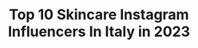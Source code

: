 ---
title: Top 10 Skincare Instagram Influencers In Italy in 2023
description: >-
  Find top skincare Instagram influencers in Italy in 2023. Most popular hashtags: #makeup #fentybeauty #makeuplover #skincare.
platform: Instagram
hits: 442
text_top: Discover the best Instagram profiles on inBeat.
text_bottom: Our database has 442 Instagram influencers like this in Italy for you to pitch.
profiles:
  - username: "porziacarlone"
    fullname: >-
      Porzia Carlone
    bio: >-
      ❤️ Porzia | Beauty Creator 💋 💄 Make up obsessed 💄 💆‍♀️ Skincare lover 💆‍♀️ For collab or pr ➡️ porziacarl1988@gmail.com
    location: "Italy"
    followers: 7188
    engagement: 1277
    commentsToLikes: 0.288044
    id: ckaouniqt11nt0i78ywy1zyl9
    verified: false
    hashtags: "#makeupglam, #anastasiabeverlyhills, #anastasiabeverlyhillscosmetics, #lipstickoftheday"
  - username: "chantal.ciaffardini"
    fullname: >-
      𝘾𝙃𝘼𝙉𝙏𝘼𝙇
    bio: >-
      Pro Make-up Artist & Skincare Addict
    location: "Italy"
    followers: 47536
    engagement: 365
    commentsToLikes: 0.062237
    id: ck5zz4yjsb38s0i14ubzuuir6
    verified: false
    hashtags: "#makeuptutorial, #makeupideas, #makeup, #makeupjunkie"
  - username: "tattisbeauty"
    fullname: >-
      TattisBeauty
    bio: >-
      Content🔔Creator 🚺Tati🙅🏻‍♀️Ana💟 👩🏻‍🏫Ms.Alvarez🖌📍🇺🇸CA〽️ @🌀Artist👩🏻‍🎨 PRO📇H.M.U.A&Skincare specialist🧖🏻‍♀️ DM📧tattisbeauty@gmail Nuevo Video Nov.9🆕🎥 ⬇️
    location: "Italy"
    followers: 416845
    engagement: 249
    commentsToLikes: 0.046993
    id: ck5q8fswo5yvc0i11o652mags
    verified: false
    hashtags: "#puravida, #macvivaglam"
  - username: "monique_makeup_"
    fullname: >-
      𝐌𝐨𝐧𝐢𝐜𝐚 𝐌𝐨𝐧𝐭𝐚𝐠𝐧𝐚
    bio: >-
      ✨Welcome in my beauty world ✨ Makeup💄• Hair 💇🏼‍♀️ • Skincare 🧼 Tik Tok 🎶 monique_makeup_ (6K💖) CHECK MY YOUTUBE CHANNEL 🎥
    location: "Italy"
    followers: 2964
    engagement: 1007
    commentsToLikes: 0.210856
    id: ck8taae7sqzm20j78s21u0p52
    verified: false
    hashtags: "#mualinksearch, #benefitcosmeticsitaly, #nevecosmetics, #morphebabe"
  - username: "zahr4"
    fullname: >-
      ♡ zahra ♡
    bio: >-
      hi im zahra new york • 🇦🇫 | muslimthicc on tiktok - 2.8 million followers <3 | skincare, beauty, & fashion
    location: "Italy"
    followers: 474557
    engagement: 1380
    commentsToLikes: 0.006317
    id: ck8wfl5jcfvu70j78q9oa3aex
    verified: true
    hashtags: "#ad, #americaneagle, #aexme, #aepartner"
  - username: "pamela_rota"
    fullname: >-
      PAMELA ROTA
    bio: >-
      Digital creator SURPRISING you all💫 @setabeauty_skincare 👉PAMELA20 @lecarose_official 👉CAROSA14 @lrwondercompany 👉PAM15 @shein_it 👉Q3pamelarota
    location: "Italy"
    followers: 89652
    engagement: 104
    commentsToLikes: 0.217710
    id: ck135k4gi1tx40i190hpmmdde
    verified: false
    hashtags: "#madeinitaly, #gucci, #luxurybrand, #gioielli"
  - username: "tarashailyn"
    fullname: >-
      Tarashailyn🇩🇴
    bio: >-
      📍🇮🇹 Make-up•Skincare•Hair stile•Diy Collaborations: 💌 tarashailyn@gmail.com
    location: "Italy"
    followers: 15531
    engagement: 172
    commentsToLikes: 0.114077
    id: ck5ztzuwf1f7d0i14t7qbmrlu
    verified: false
    hashtags: "#darkskinglo, #curlyafro, #babyhairs, #allmodernhair"
  - username: "cocochristina_"
    fullname: >-
      Sijia Chen Christina👉🏻Actress
    bio: >-
      • Actress • Model • Travel • Skincare Addicted • Based in #Milan #Brescia #Holland • I’m @donnavventuralive🌏 • 𝑳𝒊𝒇𝒆 𝒊𝒔 𝒂 𝒃𝒆𝒂𝒖𝒕𝒊𝒇𝒖𝒍 𝒊𝒎𝒑𝒆𝒓𝒇𝒆𝒄𝒕𝒊𝒐𝒏 🥰
    location: "Italy"
    followers: 25368
    engagement: 289
    commentsToLikes: 0.046336
    id: ck5q63msrvtmn0i11co8bpmbp
    verified: false
    hashtags: "#shoes, #outfit, #takeasmile, #editorial"
  - username: "micololivieri_"
    fullname: >-
      Micol Olivieri
    bio: >-
      DONNA che ama le DONNE❤️#loveyourself marketing@micololivieri.it Il mio brand di skincare ➡️ @sosbeauty_italia 💄🌹
    location: "Italy"
    followers: 868628
    engagement: 225
    commentsToLikes: 0.008388
    id: ck5pw5bskl6aq0i117ootsxz7
    verified: false
    hashtags: "#ad, #tealovers, #natural, #benesserenaturale"
  - username: "federica__negri"
    fullname: >-
      Federica Negri
    bio: >-
      Model - Actress contact.federicanegri@gmail.com #skincare #beauty #fashionstyle
    location: "Italy"
    followers: 26804
    engagement: 280
    commentsToLikes: 0.045517
    id: ck5hj6ycqg48h0i11aitxqyqn
    verified: false
    hashtags: "#pixibypetra, #abibybox, #pixibeauty, #abiby"
---